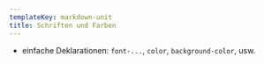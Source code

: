 ```yaml
---
templateKey: markdown-unit
title: Schriften und Farben
---
```


- einfache Deklarationen: `font-...`, `color`, `background-color`, usw.
